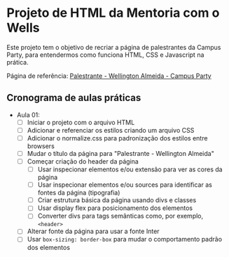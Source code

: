 # Projeto de HTML da Mentoria com o Wells

Este projeto tem o objetivo de recriar a página de palestrantes da Campus Party, para entendermos como funciona HTML, CSS e Javascript na prática.

Página de referência: [Palestrante - Wellington Almeida - Campus Party](https://app.4.events/palestrante-wellington-almeida-4937-c18443)

## Cronograma de aulas práticas

- Aula 01:
  - [ ] Iniciar o projeto com o arquivo HTML
  - [ ] Adicionar e referenciar os estilos criando um arquivo CSS
  - [ ] Adicionar o normalize.css para padronização dos estilos entre browsers
  - [ ] Mudar o título da página para "Palestrante - Wellington Almeida"
  - [ ] Começar criação do header da página
    - [ ] Usar inspecionar elementos e/ou extensão para ver as cores da página
    - [ ] Usar inspecionar elementos e/ou sources para identificar as fontes da página (tipografia)
    - [ ] Criar estrutura básica da página usando divs e classes
    - [ ] Usar display flex para posicionamento dos elementos
    - [ ] Converter divs para tags semânticas como, por exemplo, `<header>`
  - [ ] Alterar fonte da página para usar a fonte Inter
  - [ ] Usar `box-sizing: border-box` para mudar o comportamento padrão dos elementos
